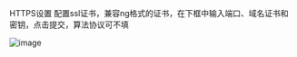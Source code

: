 HTTPS设置
配置ssl证书，兼容ng格式的证书，在下框中输入端口、域名证书和密钥，点击提交，算法协议可不填

![image](https://user-images.githubusercontent.com/90588289/133735327-11cd8e5f-d801-4c3c-997b-2df509a90688.png)
